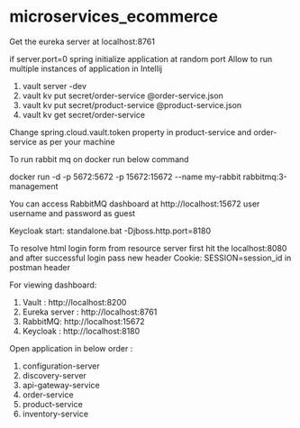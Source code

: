 # microservices_ecommerce

Get the eureka server at localhost:8761

if server.port=0 spring initialize application at random port
Allow to run multiple instances of application in Intellij

1. vault server -dev
2. vault kv put secret/order-service @order-service.json
3. vault kv put secret/product-service @product-service.json
4. vault kv get secret/order-service

Change spring.cloud.vault.token property in product-service and order-service as per your machine


To run rabbit mq on docker run below command 

 docker run -d -p 5672:5672 -p 15672:15672 --name my-rabbit rabbitmq:3-management
 
 You can access RabbitMQ dashboard at http://localhost:15672 user username and password as guest

 Keycloak start: standalone.bat -Djboss.http.port=8180

To resolve html login form from resource server first hit the localhost:8080 and after successful login pass new header Cookie: SESSION=session_id in postman header





For viewing dashboard:
1. Vault : http://localhost:8200
2. Eureka server : http://localhost:8761
3. RabbitMQ: http://localhost:15672
4. Keycloak : http://localhost:8180
 
 
 Open application in below order :
  1. configuration-server
  2. discovery-server
  3. api-gateway-service
  4. order-service
  5. product-service
  6. inventory-service
